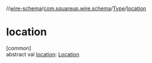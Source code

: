 //[wire-schema](../../../index.md)/[com.squareup.wire.schema](../index.md)/[Type](index.md)/[location](location.md)

# location

[common]\
abstract val [location](location.md): [Location](../-location/index.md)
